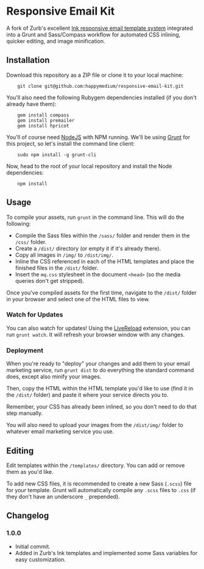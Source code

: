 Responsive Email Kit
====================

A fork of Zurb's excellent [Ink responsive email template system](http://zurb.com/ink/) integrated into a Grunt and Sass/Compass workflow for automated CSS inlining, quicker editing, and image minification.

## Installation

Download this repository as a ZIP file or clone it to your local machine:

		git clone git@github.com:happymedium/responsive-email-kit.git

You'll also need the following Rubygem dependencies installed (if you don't already have them):

		gem install compass
		gem install premailer
		gem install hpricot

You'll of course need [NodeJS](http://nodejs.org) with NPM running. We'll be using [Grunt](http://gruntjs.com) for this project, so let's install the command line client:

		sudo npm install -g grunt-cli

Now, head to the root of your local repository and install the Node dependencies:

		npm install

## Usage

To compile your assets, run `grunt` in the command line. This will do the following:

* Compile the Sass files within the `/sass/` folder and render them in the `/css/` folder.
* Create a `/dist/` directory (or empty it if it's already there).
* Copy all images in `/img/` to `/dist/img/`.
* Inline the CSS referenced in each of the HTML templates and place the finished files in the `/dist/` folder.
* Insert the `mq.css` stylesheet in the document `<head>` (so the media queries don't get stripped).

Once you've compiled assets for the first time, navigate to the `/dist/` folder in your browser and select one of the HTML files to view.

### Watch for Updates

You can also watch for updates! Using the [LiveReload](http://livereload.com/) extension, you can run `grunt watch`. It will refresh your browser window with any changes.

### Deployment

When you're ready to "deploy" your changes and add them to your email marketing service, run `grunt dist` to do everything the standard command does, except also minify your images.

Then, copy the HTML within the HTML template you'd like to use (find it in the `/dist/` folder) and paste it where your service directs you to.

Remember, your CSS has already been inlined, so you don't need to do that step manually.

You will also need to upload your images from the `/dist/img/` folder to whatever email marketing service you use.

## Editing

Edit templates within the `/templates/` directory. You can add or remove them as you'd like.

To add new CSS files, it is recommended to create a new Sass (`.scss`) file for your template. Grunt will automatically compile any `.scss` files to `.css` (if they don't have an underscore `_` prepended).

## Changelog

### 1.0.0

* Initial commit.
* Added in Zurb's Ink templates and implemented some Sass variables for easy customization.
